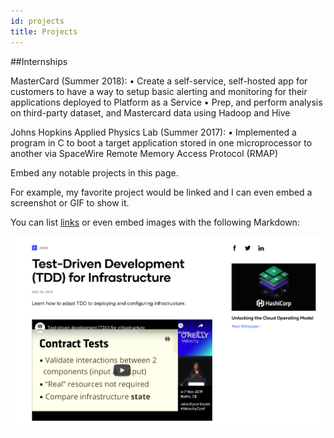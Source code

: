 ```yaml
---
id: projects
title: Projects
---
```


##Internships 

MasterCard (Summer 2018): 
• Create a self-service, self-hosted app for customers to have a way to setup basic alerting and monitoring for their applications deployed to Platform as a Service
• Prep, and perform analysis on third-party dataset, and Mastercard data using Hadoop and Hive

Johns Hopkins Applied Physics Lab (Summer 2017): 
• Implemented a program in C to boot a target application stored in one microprocessor to another via SpaceWire Remote Memory Access Protocol (RMAP)


Embed any notable projects in this page.

For example, my favorite project would be linked and I can even embed
a screenshot or GIF to show it.

You can list [links](https://www.hashicorp.com/resources/test-driven-development-tdd-for-infrastructure)
or even embed images with the following Markdown:

![Add alternate text for image](./assets/rosemary.png)
